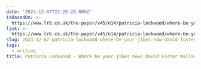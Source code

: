 ```yaml
---
date: '2023-12-07T23:20:29.000Z'
isBasedOn: >-
  https://www.lrb.co.uk/the-paper/v45/n14/patricia-lockwood/where-be-your-jibes-now
link: >-
  https://www.lrb.co.uk/the-paper/v45/n14/patricia-lockwood/where-be-your-jibes-now
slug: 2023-12-07-patricia-lockwood-where-be-your-jibes-now-david-foster-wallace
tags:
  - writing
title: Patricia Lockwood · Where be your jibes now? David Foster Wallace
---
```


